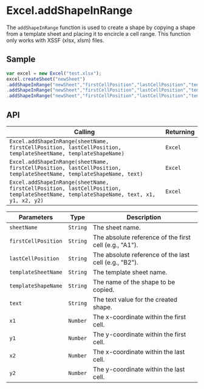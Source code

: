# Excel.addShapeInRange

The `addShapeInRange` function is used to create a shape by copying a shape from a template sheet and placing it to encircle a cell range. This function only works with XSSF (xlsx, xlsm) files.

## Sample

```javascript
var excel = new Excel("test.xlsx");
excel.createSheet("newSheet")
.addShapeInRange("newSheet","firstCellPosition","lastCellPosition","templateSheet","shapeName")
.addShapeInRange("newSheet","firstCellPosition","lastCellPosition","templateSheet","shapeName","text")
.addShapeInRange("newSheet","firstCellPosition","lastCellPosition","templateSheet","shapeName","text",20,20,40,40);	// To create a shape like line by copying templateSheet's
```

## API

| Calling | Returning |
|---|---|
| `Excel.addShapeInRange(sheetName, firstCellPosition, lastCellPosition, templateSheetName, templateShapeName)` | `Excel` |
| `Excel.addShapeInRange(sheetName, firstCellPosition, lastCellPosition, templateSheetName, templateShapeName, text)` | `Excel` |
| `Excel.addShapeInRange(sheetName, firstCellPosition, lastCellPosition, templateSheetName, templateShapeName, text, x1, y1, x2, y2)` | `Excel` |

| Parameters | Type | Description |
|---|---|---|
| `sheetName` | `String` | The sheet name. |
| `firstCellPosition` | `String` | The absolute reference of the first cell (e.g., "A1"). |
| `lastCellPosition` | `String` | The absolute reference of the last cell (e.g., "B2"). |
| `templateSheetName` | `String` | The template sheet name. |
| `templateShapeName` | `String` | The name of the shape to be copied. |
| `text` | `String` | The text value for the created shape. |
| `x1` | `Number` | The x-coordinate within the first cell. |
| `y1` | `Number` | The y-coordinate within the first cell. |
| `x2` | `Number` | The x-coordinate within the last cell. |
| `y2` | `Number` | The y-coordinate within the last cell. |